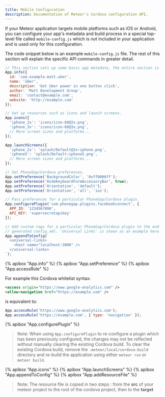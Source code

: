 ```yaml
---
title: Mobile Configuration
description: Documentation of Meteor's Cordova configuration API.
---
```


If your Meteor application targets mobile platforms such as iOS or
Android, you can configure your app's metadata and build process
in a special top-level file called
`mobile-config.js` which is *not* included in your application and is used only
for this configuration.

The code snippet below is an example `mobile-config.js` file. The rest of this
section will explain the specific API commands in greater detail.

```js
// This section sets up some basic app metadata, the entire section is optional.
App.info({
  id: 'com.example.matt.uber',
  name: 'über',
  description: 'Get über power in one button click',
  author: 'Matt Development Group',
  email: 'contact@example.com',
  website: 'http://example.com'
});

// Set up resources such as icons and launch screens.
App.icons({
  'iphone_2x': 'icons/icon-60@2x.png',
  'iphone_3x': 'icons/icon-60@3x.png',
  // More screen sizes and platforms...
});

App.launchScreens({
  'iphone_2x': 'splash/Default@2x~iphone.png',
  'iphone5': 'splash/Default~iphone5.png',
  // More screen sizes and platforms...
});

// Set PhoneGap/Cordova preferences.
App.setPreference('BackgroundColor', '0xff0000ff');
App.setPreference('HideKeyboardFormAccessoryBar', true);
App.setPreference('Orientation', 'default');
App.setPreference('Orientation', 'all', 'ios');

// Pass preferences for a particular PhoneGap/Cordova plugin.
App.configurePlugin('com.phonegap.plugins.facebookconnect', {
  APP_ID: '1234567890',
  API_KEY: 'supersecretapikey'
});

// Add custom tags for a particular PhoneGap/Cordova plugin to the end of the
// generated config.xml. 'Universal Links' is shown as an example here.
App.appendToConfig(`
  <universal-links>
    <host name="localhost:3000" />
  </universal-links>
`);
```

{% apibox "App.info" %}
{% apibox "App.setPreference" %}
{% apibox "App.accessRule" %}

For example this Cordova whitelist syntax:

```xml
<access origin="https://www.google-analytics.com" />
<allow-navigation href="https://example.com" />
```

is equivalent to:

```js
App.accessRule('https://www.google-analytics.com');
App.accessRule('https://example.com', { type: 'navigation' });
```

{% apibox "App.configurePlugin" %}

> Note: When using `App.configurePlugin` to re-configure a plugin which has been previously configured, the changes may not be reflected without manually clearing the existing Cordova build.  To clear the existing Cordova build, remove the `.meteor/local/cordova-build` directory and re-build the application using either `meteor run` or `meteor build`.

{% apibox "App.icons" %}
{% apibox "App.launchScreens" %}
{% apibox "App.appendToConfig" %}
{% apibox "App.addResourceFile" %}

> Note: The resource file is copied in two steps : from the **src** of your meteor project to the root of the cordova project, then to the **target**  